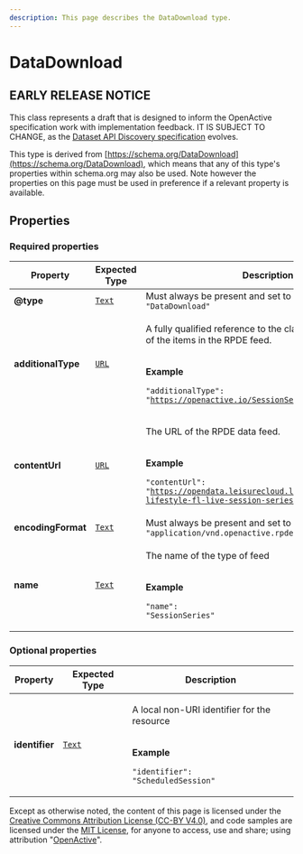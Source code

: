 ```yaml
---
description: This page describes the DataDownload type.
---
```


# DataDownload

## **EARLY RELEASE NOTICE**

This class represents a draft that is designed to inform the OpenActive specification work with implementation feedback. IT IS SUBJECT TO CHANGE, as the [Dataset API Discovery specification](https://openactive.io/dataset-api-discovery/EditorsDraft/) evolves.

This type is derived from [https://schema.org/DataDownload](https://schema.org/DataDownload), which means that any of this type's properties within schema.org may also be used. Note however the properties on this page must be used in preference if a relevant property is available.

## **Properties**

### **Required properties**

| Property           | Expected Type                      | Description                                                                                                                                                                                                      |
| ------------------ | ---------------------------------- | ---------------------------------------------------------------------------------------------------------------------------------------------------------------------------------------------------------------- |
| **@type**          |  [`Text`](https://schema.org/Text) |  Must always be present and set to `"@type": "DataDownload"`                                                                                                                                                     |
| **additionalType** |  [`URL`](https://schema.org/URL)   | <p>A fully qualified reference to the class that is at the root of the items in the RPDE feed.</p><p><br><strong>Example</strong></p><p><code>"additionalType": "https://openactive.io/SessionSeries"</code></p> |
| **contentUrl**     |  [`URL`](https://schema.org/URL)   | <p>The URL of the RPDE data feed.</p><p><br><strong>Example</strong></p><p><code>"contentUrl": "https://opendata.leisurecloud.live/api/feeds/fusion-lifestyle-fl-live-session-series"</code></p>                 |
| **encodingFormat** |  [`Text`](https://schema.org/Text) |  Must always be present and set to `"encodingFormat": "application/vnd.openactive.rpde+json; version=1"`                                                                                                         |
| **name**           |  [`Text`](https://schema.org/Text) | <p>The name of the type of feed</p><p><br><strong>Example</strong></p><p><code>"name": "SessionSeries"</code></p>                                                                                                |

### **Optional properties**

| Property       | Expected Type                      | Description                                                                                                                               |
| -------------- | ---------------------------------- | ----------------------------------------------------------------------------------------------------------------------------------------- |
| **identifier** |  [`Text`](https://schema.org/Text) | <p>A local non-URI identifier for the resource</p><p><br><strong>Example</strong></p><p><code>"identifier": "ScheduledSession"</code></p> |

Except as otherwise noted, the content of this page is licensed under the [Creative Commons Attribution License (CC-BY V4.0)](https://creativecommons.org/licenses/by/4.0/), and code samples are licensed under the [MIT License](https://opensource.org/licenses/MIT), for anyone to access, use and share; using attribution "[OpenActive](https://www.openactive.io)".
